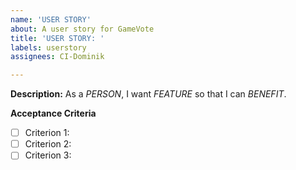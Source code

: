 ```yaml
---
name: 'USER STORY'
about: A user story for GameVote
title: 'USER STORY: '
labels: userstory
assignees: CI-Dominik

---
```


**Description:**
As a *PERSON*, I want *FEATURE* so that I can *BENEFIT*.

**Acceptance Criteria**
- [ ] Criterion 1:  
- [ ] Criterion 2:  
- [ ] Criterion 3:
